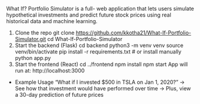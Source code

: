 What If? Portfolio Simulator is a full- web application that lets users simulate hypothetical investments and predict future stock prices using real historical data and machine learning.


1. Clone the repo
git clone https://github.com/kkotha21/What-If-Portfolio-Simulator.git
cd What-If-Portfolio-Simulator
2. Start the backend (Flask)
cd backend
python3 -m venv venv
source venv/bin/activate
pip install -r requirements.txt  # or install manually
python app.py
3. Start the frontend (React)
cd ../frontend
npm install
npm start
App will run at: http://localhost:3000

- Example Usage
“What if I invested $500 in TSLA on Jan 1, 2020?”
→ See how that investment would have performed over time
→ Plus, view a 30-day prediction of future prices
